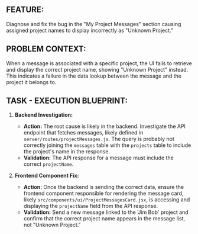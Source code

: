 ## FEATURE:
Diagnose and fix the bug in the "My Project Messages" section causing assigned project names to display incorrectly as "Unknown Project."

## PROBLEM CONTEXT:
When a message is associated with a specific project, the UI fails to retrieve and display the correct project name, showing "Unknown Project" instead. This indicates a failure in the data lookup between the message and the project it belongs to.

## TASK - EXECUTION BLUEPRINT:

1.  **Backend Investigation:**
    * **Action:** The root cause is likely in the backend. Investigate the API endpoint that fetches messages, likely defined in `server/routes/projectMessages.js`. The query is probably not correctly joining the `messages` table with the `projects` table to include the project's name in the response.
    * **Validation:** The API response for a message must include the correct `projectName`.

2.  **Frontend Component Fix:**
    * **Action:** Once the backend is sending the correct data, ensure the frontend component responsible for rendering the message card, likely `src/components/ui/ProjectMessagesCard.jsx`, is accessing and displaying the `projectName` field from the API response.
    * **Validation:** Send a new message linked to the 'Jim Bob' project and confirm that the correct project name appears in the message list, not "Unknown Project."